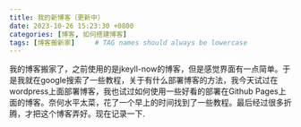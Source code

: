 ```yaml
---
title: 我的新博客（更新中）
date: 2023-10-26 15:23:30 +0800
categories: [博客, 如何搭建博客]
tags: [博客搬新家]     # TAG names should always be lowercase
---
```

我的博客搬家了，之前使用的是jkeyll-now的博客，但是感觉界面有一点简单。于是我就在google搜索了一些教程，关于有什么部署博客的方法，我今天试过在wordpress上面部署博客，我也试过如何使用一些好看的部署在Github Pages上面的博客。奈何水平太菜，花了一个早上的时间找到了一些教程。最后经过很多折腾，才把这个博客弄好。现在记录一下.